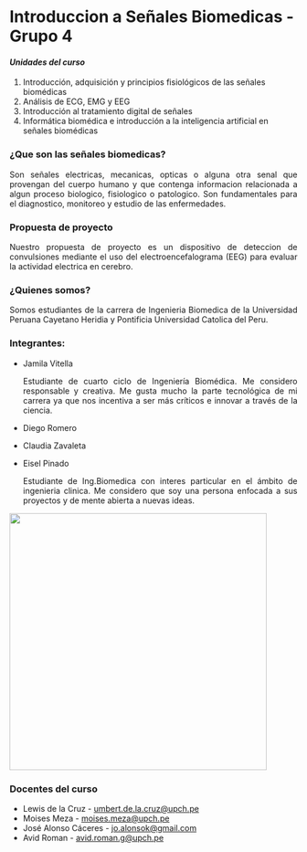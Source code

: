 # Introduccion a Señales Biomedicas - Grupo 4
#### *Unidades del curso*
1. Introducción, adquisición y principios fisiológicos de las señales biomédicas
2. Análisis de ECG, EMG y EEG
3. Introducción al tratamiento digital de señales
4. Informática biomédica e introducción a la inteligencia artificial en señales biomédicas

### ¿Que son las señales biomedicas?
<p align="justify">Son señales electricas, mecanicas, opticas o alguna otra senal que provengan del cuerpo humano y que contenga informacion relacionada a algun proceso biologico, fisiologico o patologico. Son fundamentales para el diagnostico, monitoreo y estudio de las enfermedades.

### Propuesta de proyecto
<p align="justify">Nuestro propuesta de proyecto es un dispositivo de deteccion de convulsiones mediante el uso del electroencefalograma (EEG) para evaluar la actividad electrica en cerebro.

### ¿Quienes somos?
<p align="justify">Somos estudiantes de la carrera de Ingenieria Biomedica de la Universidad Peruana Cayetano Heridia y Pontificia Universidad Catolica del Peru.

### Integrantes:
  * Jamila Vitella 
    <p align="justify"> Estudiante de cuarto ciclo de Ingeniería Biomédica. Me considero responsable y creativa. Me gusta mucho la parte tecnológica de mi carrera ya que nos incentiva a ser más críticos e innovar a través de la ciencia.
  * Diego Romero
    <p align="justify">
  * Claudia Zavaleta
    <p align="justify">
  * Eisel Pinado
    <p align="justify"> Estudiante de Ing.Biomedica con interes particular en el ámbito de ingenieria clinica. Me considero que soy una persona enfocada a sus proyectos y de mente abierta a nuevas ideas.
 <img src="fotogrupal.jpeg" height="450">   

### Docentes del curso
- Lewis de la Cruz - umbert.de.la.cruz@upch.pe
- Moises Meza - moises.meza@upch.pe
- José Alonso Cáceres - jo.alonsok@gmail.com
- Avid Roman - avid.roman.g@upch.pe
